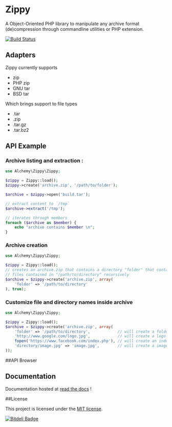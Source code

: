 # Zippy

A Object-Oriented PHP library to manipulate any archive format (de)compression
through commandline utilities or PHP extension.

[![Build Status](https://secure.travis-ci.org/alchemy-fr/Zippy.png?branch=master)](http://travis-ci.org/alchemy-fr/Zippy)

## Adapters

Zippy currently supports

 - zip
 - PHP zip
 - GNU tar
 - BSD tar

Which brings support to file types

 - .tar
 - .zip
 - .tar.gz
 - .tar.bz2

## API Example

### Archive listing and extraction :

```php
use Alchemy\Zippy\Zippy;

$zippy = Zippy::load();
$zippy->create('archive.zip', '/path/to/folder');

$archive = $zippy->open('build.tar');

// extract content to `/tmp`
$archive->extract('/tmp');

// iterates through members
foreach ($archive as $member) {
    echo "archive contains $member \n";
}
```

### Archive creation

```php
use Alchemy\Zippy\Zippy;

$zippy = Zippy::load();
// creates an archive.zip that contains a directory "folder" that contains
// files contained in "/path/to/directory" recursively
$archive = $zippy->create('archive.zip', array(
    'folder' => '/path/to/directory'
), true);
```

### Customize file and directory names inside archive

```php
use Alchemy\Zippy\Zippy;

$zippy = Zippy::load();
$archive = $zippy->create('archive.zip', array(
    'folder' => '/path/to/directory',            // will create a folder at root
    'http://www.google.com/logo.jpg',            // will create a logo.jpg file at root
    fopen('https://www.facebook.com/index.php'), // will create an index.php at root
    'directory/image.jpg' => 'image.jpg',        // will create a image.jpg in 'directory' folder
));
```

##API Browser

## Documentation

Documentation hosted at [read the docs](https://zippy.readthedocs.org/) !

##License

This project is licensed under the [MIT license](http://opensource.org/licenses/MIT).


[![Bitdeli Badge](https://d2weczhvl823v0.cloudfront.net/romainneutron/zippy/trend.png)](https://bitdeli.com/free "Bitdeli Badge")


